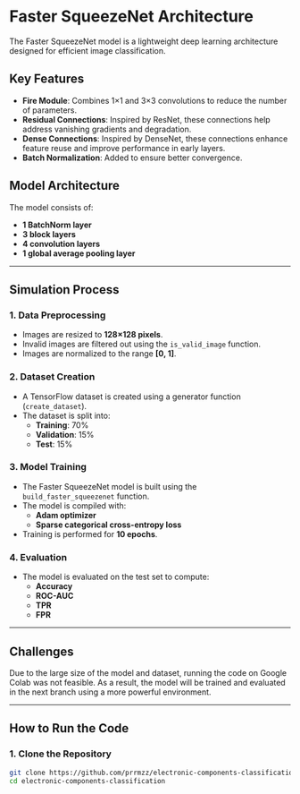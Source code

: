 # **Faster SqueezeNet Architecture**

The Faster SqueezeNet model is a lightweight deep learning architecture designed for efficient image classification.  

## **Key Features**  
- **Fire Module**: Combines 1×1 and 3×3 convolutions to reduce the number of parameters.  
- **Residual Connections**: Inspired by ResNet, these connections help address vanishing gradients and degradation.  
- **Dense Connections**: Inspired by DenseNet, these connections enhance feature reuse and improve performance in early layers.  
- **Batch Normalization**: Added to ensure better convergence.  

## **Model Architecture**  
The model consists of:  
- **1 BatchNorm layer**  
- **3 block layers**  
- **4 convolution layers**  
- **1 global average pooling layer**  

---

## **Simulation Process**

### **1. Data Preprocessing**  
- Images are resized to **128×128 pixels**.  
- Invalid images are filtered out using the `is_valid_image` function.  
- Images are normalized to the range **[0, 1]**.  

### **2. Dataset Creation**  
- A TensorFlow dataset is created using a generator function (`create_dataset`).  
- The dataset is split into:  
  - **Training**: 70%  
  - **Validation**: 15%  
  - **Test**: 15%  

### **3. Model Training**  
- The Faster SqueezeNet model is built using the `build_faster_squeezenet` function.  
- The model is compiled with:  
  - **Adam optimizer**  
  - **Sparse categorical cross-entropy loss**  
- Training is performed for **10 epochs**.  

### **4. Evaluation**  
- The model is evaluated on the test set to compute:  
  - **Accuracy**  
  - **ROC-AUC**  
  - **TPR**  
  - **FPR**  

---

## **Challenges**  
Due to the large size of the model and dataset, running the code on Google Colab was not feasible. As a result, the model will be trained and evaluated in the next branch using a more powerful environment.  

---

## **How to Run the Code**

### **1. Clone the Repository**  
```bash
git clone https://github.com/prrmzz/electronic-components-classification.git
cd electronic-components-classification
